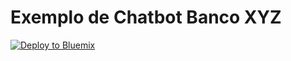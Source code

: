 # Exemplo de Chatbot Banco XYZ
[![Deploy to Bluemix](https://bluemix.net/deploy/button.png)](https://bluemix.net/deploy?repository=https://github.com/madureiraj/curso_ia_cetec)

